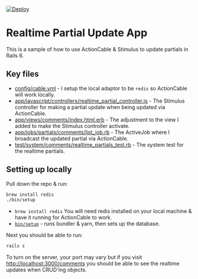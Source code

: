 [![Deploy](https://www.herokucdn.com/deploy/button.svg)](https://heroku.com/deploy)

# Realtime Partial Update App

This is a sample of how to use ActionCable & Stimulus to update partials in Rails 6.

## Key files

- [config/cable.yml](https://github.com/MikeRogers0/RealtimePartialUpdateApp/blob/9b3fdb8aef2e0d645f10fe3b74ec5a245182b00a/config/cable.yml#L1-L4) - I setup the local adaptor to be `redis` so ActionCable will work locally.
- [app/javascript/controllers/realtime_partial_controller.js](https://github.com/MikeRogers0/RealtimePartialUpdateApp/blob/master/app/javascript/controllers/realtime_partial_controller.js) - The Stimulus controller for making a partial update when being updated via ActionCable.
- [app/views/comments/index.html.erb](https://github.com/MikeRogers0/RealtimePartialUpdateApp/blob/master/app/views/comments/index.html.erb#L14-L16) - The adjustment to the view I added to make the Stimulus controller activate.
- [app/jobs/partials/comments/list_job.rb](https://github.com/MikeRogers0/RealtimePartialUpdateApp/blob/master/app/jobs/partials/comments/list_job.rb) - The ActiveJob where I broadcast the updated partial via ActionCable.
- [test/system/comments/realtime_partials_test.rb](https://github.com/MikeRogers0/RealtimePartialUpdateApp/blob/master/test/system/comments/realtime_partials_test.rb) - The system test for the realtime partials.

## Setting up locally

Pull down the repo & run:

```bash
brew install redis
./bin/setup
```

- `brew install redis` You will need redis installed on your local machine & have it running for ActionCable to work.
- [`bin/setup`](https://github.com/MikeRogers0/RealtimePartialUpdateApp/blob/master/bin/setup) - runs bundler & yarn, then sets up the database.

Next you should be able to run:

```bash
rails s
```

To turn on the server, your port may vary but if you visit [http://localhost:3000/comments](http://localhost:3000/comments) you should be able to see the realtime updates when CRUD'ing objects.
